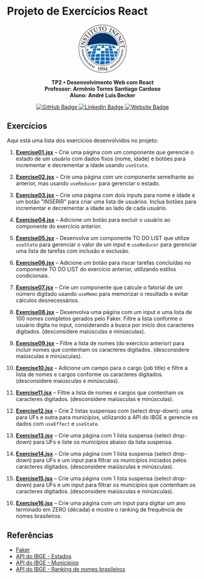 # Projeto de Exercícios React

<p align="center">
  <img src="./public/infnet_logo.png" alt="Logomarca da Faculdade" width="25%" />
</p>

<p align="center">
  <strong>TP2 • Desenvolvimento Web com React</strong><br>
  <strong>Professor: Armênio Torres Santiago Cardoso</strong><br>
  <strong>Aluno: André Luis Becker</strong>
</p>

<p align="center">
  <a href="https://github.com/andrebecker84">
    <img src="https://img.shields.io/badge/GitHub-000000?style=flat&logo=github&logoColor=white" alt="GitHub Badge"/>
  </a>
  <a href="https://www.linkedin.com/in/becker84">
    <img src="https://img.shields.io/badge/LinkedIn-0A66C2?style=flat&logo=linkedin&logoColor=white" alt="LinkedIn Badge"/>
  </a>
  <a href="https://andrebecker84.github.io/my-links/">
    <img src="https://img.shields.io/badge/Website-FF5722?style=flat&logo=google-chrome&logoColor=white" alt="Website Badge"/>
  </a>
</p>

## Exercícios

Aqui está uma lista dos exercícios desenvolvidos no projeto:

1. **[Exercise01.jsx](./src/exercises/Exercise01.jsx)** – Crie uma página com um componente que gerencie o estado de um usuário com dados fixos (nome, idade) e botões para incrementar e decrementar a idade usando `useState`.

2. **[Exercise02.jsx](./src/exercises/Exercise02.jsx)** – Crie uma página com um componente semelhante ao anterior, mas usando `useReducer` para gerenciar o estado.

3. **[Exercise03.jsx](./src/exercises/Exercise03.jsx)** – Crie uma página com dois inputs para nome e idade e um botão "INSERIR" para criar uma lista de usuários. Inclua botões para incrementar e decrementar a idade ao lado de cada usuário.

4. **[Exercise04.jsx](./src/exercises/Exercise04.jsx)** – Adicione um botão para excluir o usuário ao componente do exercício anterior.

5. **[Exercise05.jsx](./src/exercises/Exercise05.jsx)** – Desenvolva um componente TO DO LIST que utilize `useState` para gerenciar o valor de um input e `useReducer` para gerenciar uma lista de tarefas com inclusão e exclusão.

6. **[Exercise06.jsx](./src/exercises/Exercise06.jsx)** – Adicione um botão para riscar tarefas concluídas no componente TO DO LIST do exercício anterior, utilizando estilos condicionais.

7. **[Exercise07.jsx](./src/exercises/Exercise07.jsx)** – Crie um componente que calcule o fatorial de um número digitado usando `useMemo` para memorizar o resultado e evitar cálculos desnecessários.

8. **[Exercise08.jsx](./src/exercises/Exercise08.jsx)** – Desenvolva uma página com um input e uma lista de 100 nomes completos gerados pelo Faker. Filtre a lista conforme o usuário digita no input, considerando a busca por início dos caracteres digitados. (desconsidere maiúsculas e minúsculas).

9. **[Exercise09.jsx](./src/exercises/Exercise09.jsx)** – Filtre a lista de nomes (do exercício anterior) para incluir nomes que contenham os caracteres digitados. (desconsidere maiúsculas e minúsculas).

10. **[Exercise10.jsx](./src/exercises/Exercise10.jsx)** – Adicione um campo para o cargo (job title) e filtre a lista de nomes e cargos conforme os caracteres digitados. (desconsidere maiúsculas e minúsculas).

11. **[Exercise11.jsx](./src/exercises/Exercise11.jsx)** – Filtre a lista de nomes e cargos que contenham os caracteres digitados. (desconsidere maiúsculas e minúsculas).

12. **[Exercise12.jsx](./src/exercises/Exercise12.jsx)** – Crie 2 listas suspensas com (select drop-down): uma para UFs e outra para municípios, utilizando a API do IBGE e gerencie os dados com `useEffect` e `useState`.

13. **[Exercise13.jsx](./src/exercises/Exercise13.jsx)** – Crie uma página com 1 lista suspensa (select drop-down) para UFs e liste os municípios abaixo da lista suspensa.

14. **[Exercise14.jsx](./src/exercises/Exercise14.jsx)** – Crie uma página com 1 lista suspensa (select drop-down) para UFs e um input para filtrar os municípios iniciados pelos caracteres digitados. (desconsidere maiúsculas e minúsculas).

15. **[Exercise15.jsx](./src/exercises/Exercise15.jsx)** – Crie uma página com 1 lista suspensa (select drop-down) para UFs e um input para filtrar os municípios que contenham os caracteres digitados. (desconsidere maiúsculas e minúsculas).

16. **[Exercise16.jsx](./src/exercises/Exercise16.jsx)** – Crie uma página com um input para digitar um ano terminado em ZERO (década) e mostre o ranking de frequência de nomes brasileiros.

## Referências

- [Faker](https://fakerjs.dev/)
- [API do IBGE - Estados](https://servicodados.ibge.gov.br/api/v1/localidades/estados?orderBy=nome)
- [API do IBGE - Municipios](https://servicodados.ibge.gov.br/api/v1/localidades/estados/33/municipios)
- [API do IBGE - Ranking de nomes brasileiros](https://servicodados.ibge.gov.br/api/v2/censos/nomes/ranking/?decada=1950)
